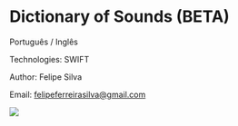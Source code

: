 # Dictionary of Sounds (BETA)
Português / Inglês

Technologies: SWIFT

Author: Felipe Silva

Email: felipeferreirasilva@gmail.com

![](https://uploaddeimagens.com.br/images/000/937/274/original/dicionarioDeSons.png?1496349899)
